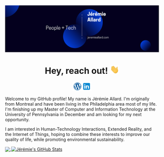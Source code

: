<!-- https://towardsdatascience.com/build-a-stunning-readme-for-your-github-profile-9b80434fe5d7 -->
<!-- Above is an article to creating a cool GitHub profile -->

<!-- Actions: https://github.com/marketplace/actions/blog-post-workflow -->

[![Header](https://raw.githubusercontent.com/jerall24/jerall24/master/assets/github_banner.png?token=AJHARDC5ZX2CSVLM34GLUJK7K5X6O "Header")](https://jeremieallard.com/)
<h1 align='center'> Hey, reach out! <img src="https://raw.githubusercontent.com/jerall24/jerall24/master/assets/wave.gif" width="30px"></h1>
<p align='center'>
 <a href="https://jeremieallard.com"><img height="30" src="https://raw.githubusercontent.com/jerall24/jerall24/master/assets/icons8-wordpress.png"></a><a href="https://www.linkedin.com/in/jeremiea/"><img height="30" src="https://raw.githubusercontent.com/jerall24/jerall24/master/assets/icons8-linkedin.png"></a>
</p>

Welcome to my GitHub profile! My name is Jérémie Allard. I'm originally from Montreal and have been living in the Philadelphia area most of my life. I'm finishing up my Master of Computer and Information Technology at the University of Pennsylvania in December and am looking for my next opportunity.

I am interested in Human-Technology Interactions, Extended Reality, and the Internet of Things, hoping to combine these interests to improve our quality of life, while promoting environmental sustainability.

<!-- https://github.com/anuraghazra/github-readme-stats -->

<a href="https://github.com/jerall24/jerall24">
  <img align="center" src="https://github-readme-stats.vercel.app/api/top-langs/?username=jerall24&count_private=true&hide=html,javascript&title_color=ffffff&text_color=c9cacc&icon_color=2bbc8a&bg_color=1d1f21" />
</a>
<a href="https://github.com/jerall24/jerall24">
  <img align="center" src="https://github-readme-stats.vercel.app/api?username=jerall24&show_icons=true&line_height=27&count_private=true&title_color=ffffff&text_color=c9cacc&icon_color=2bbc8a&bg_color=1d1f21" alt="Jérémie's GitHub Stats" />
</a>



<!--
**jerall24/jerall24** is a ✨ _special_ ✨ repository because its `README.md` (this file) appears on your GitHub profile.

Here are some ideas to get you started:

- 🔭 I’m currently working on ...
- 🌱 I’m currently learning ...
- 👯 I’m looking to collaborate on ...
- 🤔 I’m looking for help with ...
- 💬 Ask me about ...
- 📫 How to reach me: ...
- 😄 Pronouns: ...
- ⚡ Fun fact: ...
-->
